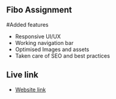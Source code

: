 ## Fibo Assignment

#Added features
- Responsive UI/UX
- Working navigation bar
- Optimised Images and assets
- Taken care of SEO and best practices

## Live link
- [Website link](https://fibo-assignment-aab1h2ga4-subhams-projects-773f040d.vercel.app/)
